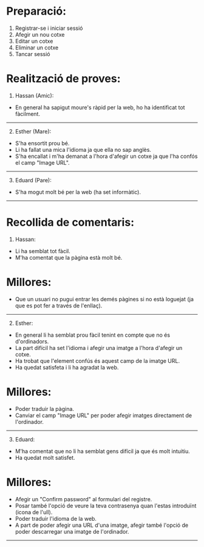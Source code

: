 # Preparació:
1. Registrar-se i iniciar sessió
2. Afegir un nou cotxe
3. Editar un cotxe
4. Eliminar un cotxe
5. Tancar sessió

# Realització de proves:

1. Hassan (Amic):
- En general ha sapigut moure's ràpid per la web, ho ha identificat tot fàcilment.

------------------------------------------------------------------

2. Esther (Mare):
- S'ha ensortit prou bé.
- Li ha fallat una mica l'idioma ja que ella no sap anglès.
- S'ha encallat i m'ha demanat a l'hora d'afegir un cotxe ja que l'ha confós el camp "Image URL".

------------------------------------------------------------------

3. Eduard (Pare):
- S'ha mogut molt bé per la web (ha set informàtic).

------------------------------------------------------------------

# Recollida de comentaris:

1. Hassan: 
- Li ha semblat tot fàcil.
- M'ha comentat que la pàgina està molt bé.

# Millores:
- Que un usuari no pugui entrar les demés pàgines si no està loguejat (ja que es pot fer a través de l'enllaç).

------------------------------------------------------------------

2. Esther: 
- En general li ha semblat prou fàcil tenint en compte que no és d'ordinadors. 
- La part difícil ha set l'idioma i afegir una imatge a l'hora d'afegir un cotxe.
- Ha trobat que l'element confús és aquest camp de la imatge URL.
- Ha quedat satisfeta i li ha agradat la web.

# Millores:
- Poder traduir la pàgina.
- Canviar el camp "Image URL" per poder afegir imatges directament de l'ordinador.

------------------------------------------------------------------

3. Eduard:
- M'ha comentat que no li ha semblat gens difícil ja que és molt intuitiu.
- Ha quedat molt satisfet.

# Millores:
- Afegir un "Confirm password" al formulari del registre.
- Posar també l'opció de veure la teva contrasenya quan l'estas introduïnt (icona de l'ull).
- Poder traduir l'idioma de la web.
- A part de poder afegir una URL d'una imatge, afegir també l'opció de poder descarregar una imatge de l'ordinador.

------------------------------------------------------------------